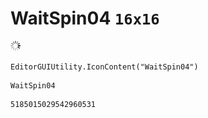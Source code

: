 # WaitSpin04 `16x16`
<img src="/img/WaitSpin04.png" width=16 height=16>

``` CSharp
EditorGUIUtility.IconContent("WaitSpin04")
```
```
WaitSpin04
```
```
5185015029542960531
```
